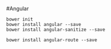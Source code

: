 #Angular

	bower init
	bower install angular --save
	bower install angular-sanitize --save
	
	bower install angular-route --save
